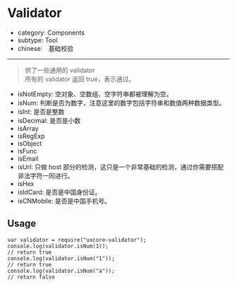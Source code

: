 # Validator

- category: Components
- subtype: Tool
- chinese:　基础校验

---

> 供了一些通用的 validator  
> 所有的 validator 返回 true，表示通过。  

* isNotEmpty: 空对象、空数组、空字符串都被理解为空。
* isNum: 判断是否为数字，注意这里的数字包括字符串和数值两种数据类型。
* isInt: 是否是整数
* isDecimal: 是否是小数
* isArray
* isRegExp
* isObject
* isFunc
* isEmail
* isUrl: 只做 host 部分的检测，这只是一个非常基础的检测，通过你需要搭配非法字符一同进行。
* isHex
* isIdCard: 是否是中国身份证。
* isCNMobile: 是否是中国手机号。


## Usage

```
var validator = require("uxcore-validator");
console.log(validator.isNum(1));
// return true
console.log(validator.isNum("1"));
// return true
console.log(validator.isNum("a"));
// return false
```
